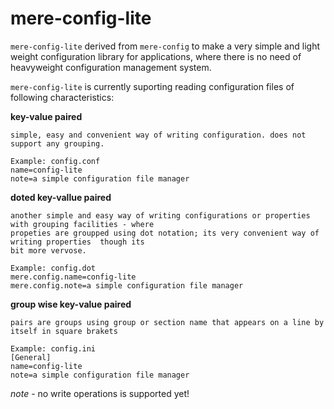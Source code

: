 # mere-config-lite
`mere-config-lite` derived from `mere-config` to make a very simple and light weight configuration library for applications, where there is no need of heavyweight configuration management system.

`mere-config-lite` is currently suporting reading configuration files of following characteristics:

**key-value paired**
  ```
  simple, easy and convenient way of writing configuration. does not support any grouping.
  
  Example: config.conf
  name=config-lite
  note=a simple configuration file manager
  ```
**doted key-vallue paired**
  ```
  another simple and easy way of writing configurations or properties with grouping facilities - where 
  propeties are groupped using dot notation; its very convenient way of writing properties  though its 
  bit more vervose.
  
  Example: config.dot
  mere.config.name=config-lite
  mere.config.note=a simple configuration file manager
  ```
**group wise key-value paired**
  ```
  pairs are groups using group or section name that appears on a line by itself in square brakets
  
  Example: config.ini
  [General]
  name=config-lite
  note=a simple configuration file manager
  
  ```
*note* - no write operations is supported yet!
